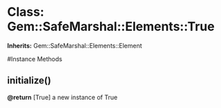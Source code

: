 # Class: Gem::SafeMarshal::Elements::True
**Inherits:** Gem::SafeMarshal::Elements::Element
    




#Instance Methods
## initialize() [](#method-i-initialize)

**@return** [True] a new instance of True

